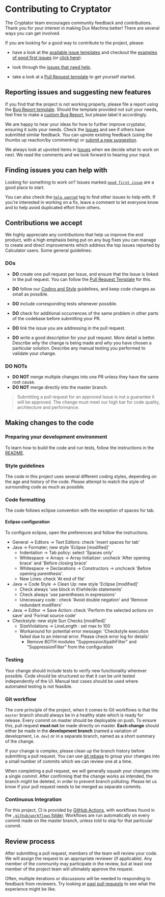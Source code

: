 # Contributing to Cryptator

The Cryptator team encourages community feedback and contributions.
Thank you for your interest in making Dux Machina better! There are several ways you can get involved.

If you are looking for a good way to contribute to the project, please:

* have a look at the [available issue templates](https://github.com/arnaud-m/cryptator/issues/new/choose)
and checkout the [examples of good first issues](https://github.com/arnaud-m/cryptator/contribute)
(or [click here](https://github.com/arnaud-m/cryptator/labels/good%20first%20issue)).

* look through the [issues that need help](https://github.com/arnaud-m/cryptator/labels/help%20wanted).

* take a look at a [Pull Request template](PULL_REQUEST_TEMPLATE.md) to get yourself
started.

## Reporting issues and suggesting new features

If you find that the project is not working properly, please file a report using
the [Bug Report template](https://github.com/arnaud-m/cryptator/issues/new?assignees=&labels=bug&template=bug_report.md&title=[BUG]).
Should the template provided not suit your needs, feel free to make a
[custom Bug Report](https://github.com/arnaud-m/cryptator/issues/new/choose),
but please label it accordingly.

We are happy to hear your ideas for how to further improve cryptator,
ensuring it suits your needs. Check the [Issues](https://github.com/arnaud-m/cryptator/issues)
and see if others have submitted similar feedback. You can upvote existing feedback
(using the thumbs up reaction/by commenting) or [submit a new suggestion](https://github.com/arnaud-m/cryptator/labels/feature).

We always look at upvoted items in [Issues](https://github.com/arnaud-m/cryptator/issues)
when we decide what to work on next. We read the comments and we look forward to
hearing your input.

## Finding issues you can help with

Looking for something to work on?
Issues marked [`good first issue`](https://github.com/arnaud-m/cryptator/labels/good%20first%20issue)
are a good place to start.

You can also check the [`help wanted`](https://github.com/arnaud-m/cryptator/labels/help%20wanted)
tag to find other issues to help with. If you're interested in working on a fix,
leave a comment to let everyone know and to help avoid duplicated effort from others.

## Contributions we accept

We highly appreciate any contributions that help us improve the end product, with
a high emphasis being put on any bug fixes you can manage to create and direct
improvements which address the top issues reported by Calculator users. Some general
guidelines:

### DOs

* **DO** create one pull request per Issue, and ensure that the Issue is linked
in the pull request. You can follow the [Pull Request Template](PULL_REQUEST_TEMPLATE.md)
for this.

* **DO** follow our [Coding and Style](#style-guidelines) guidelines, and keep code
changes as small as possible.

* **DO** include corresponding tests whenever possible.

* **DO** check for additional occurrences of the same problem in other parts of the
codebase before submitting your PR.

* **DO** link the issue you are addressing in the pull request.

* **DO** write a good description for your pull request. More detail is better.
Describe *why* the change is being made and *why* you have chosen a particular solution.
Describe any manual testing you performed to validate your change.

### DO NOTs

* **DO NOT** merge multiple changes into one PR unless they have the same root cause.
* **DO NOT** merge directly into the master branch.

> Submitting a pull request for an approved Issue is not a guarantee it will be approved.
> The change must meet our high bar for code quality, architecture and performance.

## Making changes to the code

### Preparing your development environment

To learn how to build the code and run tests, follow the instructions in the [README](README.md).

### Style guidelines

The code in this project uses several different coding styles, depending on the
age and history of the code. Please attempt to match the style of surrounding
code as much as possible.

<!--
In new components, prefer the patterns described in the
[C++ core guidelines](https://isocpp.github.io/CppCoreGuidelines/CppCoreGuidelines).
-->
### Code formatting


The code follows eclipse convention with the exception of spaces for tab.

#### Eclipse configuration

To configure eclipse, open the preferences and follow the instructions.

- General -> Editors -> Text Editors: check 'insert spaces for tab'
- Java -> Formater; new style 'Eclipse [modified]'
  - Indentation -> Tab policy: select 'Spaces only'
  - Whitespace -> Arrays -> Array Initializer: uncheck 'After opening brace' and 'Before closing brace'
  - Whitespace -> Declarations -> Constructors -> unchceck 'Before opening parenthesis'.
  - New Lines: check 'At end of file'
- Java -> Code Style -> Clean Up: new style 'Eclipse [modified]'
  - Check always 'use block in if/while/do statements'
  - Check always 'use parentheses in expressions'
  - Unecessary code : check 'Avoid double negation' and 'Remove redundant modifiers'
- Java -> Editor -> Save Action: check 'Perform the selected actions on save' and 'Format source code'
- Checkstyle: new style Sun Checks [modified]'
  - SizeViolations -> LineLength : set max to 100
  - Workaround for potential error message: 'Checkstyle execution failed due to an internal error. Please check error log for details'
     - Remove BOTH modules "SuppressionXpathFilter" and "SuppressionFilter" from the configuration

<!--
- Right-click on your project in the Package view and select Checkstyle -> Create Formatter-Profile. The following files will be created in you project:
  - my-project-cs-cleanup.xml
  - my-project-cs-formatter.xml
- Add the generated my-project-cs-formatter.xml as a formatter: Windows -> Preferences -> Java -> Code Style -> Formatter -> Import
-->

### Testing

Your change should include tests to verify new functionality wherever possible.
Code should be structured so that it can be unit tested independently of the UI.
Manual test cases should be used where automated testing is not feasible.

### Git workflow

The core principle of the project, when it comes to Git workflows is that the
`master` branch should always be in a healthy state which is ready for release.
Every commit on master should be deployable on push. To ensure this, pull request
**must not** be made directly on master. **Each change** should either be made in
the **development branch** (named a variation of development, i.e. `dev`) or in a
separate branch, named as a short summary of the change.

If your change is complex, please clean up the branch history before submitting a
pull request. You can use [git rebase](https://git-scm.com/book/en/v2/Git-Branching-Rebasing)
to group your changes into a small number of commits which we can review one at a
time.

When completing a pull request, we will generally squash your changes into a single
commit. After confirming that the change works as intended, the branch *might* be
deleted, in order to prevent branch polluting. Please let us know if your pull request
needs to be merged as separate commits.

### Continuous Integration

For this project, CI is provided by [GitHub Actions](https://github.com/features/actions),
with workflows found in the [`.github/workflows` folder](.github/workflows). Workflows
are run automatically on every commit made on the master branch, unless told to skip
for that particular commit.
<!--
To skip CI runs on a particular commit, include either `[skip ci]` or `[ci skip]`
in the commit message.

```bash
# an example of a commit message that would not trigger CI workflows
git commit -m "my normal commit message [skip ci]"
# or
git commit -m "my normal commit message [ci skip]"
```
-->
## Review process

After submitting a pull request, members of the team will review your code. We will
assign the request to an appropriate reviewer (if applicable). Any member of the
community may participate in the review, but at least one member of the project team
will ultimately approve the request.

Often, multiple iterations or discussions will be needed to responding to feedback
from reviewers. Try looking at [past pull requests](https://github.com/arnaud-m/cryptator/pulls?q=is%3Apr+is%3Aclosed)
to see what the experience might be like.

<!--
## Contributor License Agreement

Before we can review and accept a pull request from you, you'll need to sign a
Contributor License Agreement (CLA). The CLA ensures that the community is free
to use your contributions. Signing the CLA is a manual process, and you need to
do it for each pull request made. This is done by checking the boxes in the
[Pull Request Readiness Checklist of a Pull Request](PULL_REQUEST_TEMPLATE.md#Pull-Request-Readiness-Checklist).


### IMPORTANT

***Checking the aforementioned boxes means that you agree to provide your change
and/or code FREE TO USE and SUBJECT TO CHANGES for the entire community!***

You don't need to sign a CLA until you're ready to create a pull request. When your
pull request is created, it is reviewed by a team member which, if the change is
trivial (i.e. you just fixed a typo) will be labelled as `cla-not-required`.
Otherwise, it's classified as `cla-required`, if not already signed.
-->
